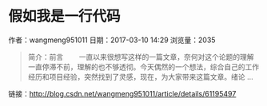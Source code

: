 # 假如我是一行代码
作者：wangmeng951011
日期：2017-03-10 14:29
浏览量：2035
> 简介：前言        一直以来很想写这样的一篇文章，奈何对这个论题的理解一直停滞不前，理解的也不够透彻。今天偶然的一个想法，综合自己的工作经历和项目经验，突然找到了灵感，现在，为大家带来这篇文章。绪论 ...

 链接：http://blog.csdn.net/wangmeng951011/article/details/61195497
